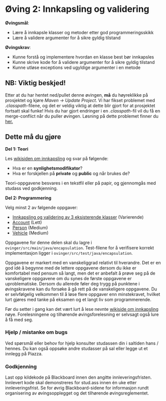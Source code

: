 # Øving 2: Innkapsling og vali⁣dering

__Øvingsmål__:

- Lære å innkapsle klasser og metoder etter god programmeringsskikk
- Lære å validere argumenter for å sikre gyldig tilstand

__Øvingskrav__:

- Kunne forstå og implementere hvordan en klasse best bør innkapsles
- Kunne skrive kode for å validere argumenter for å sikre gyldig tilstand
- Kunne utløse exceptions ved ugyldige argumenter i en metode

## NB: Viktig beskjed!
Etter at du har hentet ned/pullet denne øvingen, **må** du høyreklikke på prosjektet og kjøre *Maven -> Update Project*. Vi har fikset problemet med *.classpath*-filene, og det er veldig viktig at dette blir gjort for at prosjektet fortsatt skal funke! Hvis du har gjort endringer i en *.classpath*-fil vil du få en merge-conflict når du puller øvingen. Løsning på dette problemet finner du [her.](../classpath_fix/README.md) 

## Dette må du gjøre

__Del 1: Teori__

Les [wikisiden om innkapsling](https://www.ntnu.no/wiki/display/tdt4100/Innkapsling) og svar på følgende:

- Hva er en **synlighetsmodifikator**?
- Hva er forskjellen på **private** og **public** og når brukes de?

Teori-oppgavene besvares i en tekstfil eller på papir, og gjennomgås med studass ved godkjenning.

__Del 2: Programmering__

Velg minst 2 av følgende oppgaver:

- [Innkapsling og validering av 3 eksisterende klasser](./Encapsulation.md) (Varierende)
- [Account](./Account.md) (Lett)
- [Person](./Person.md) (Medium)
- [Vehicle](./Vehicle.md) (Medium)

Oppgavene for denne delen skal du lagre i `ovinger/src/main/java/encapsulation`. Test-filene for å verifisere korrekt implementasjon ligger i `ovinger/src/test/java/encapsulation`.

Oppgavene er markert med en vanskeliggrad relativt til hverandre. Det er en god idé å begynne med de lettere oppgavene dersom du ikke er komfortabel med pensum så langt, men det er anbefalt å prøve seg på de vanskeligere oppgavene om du synes de første oppgavene er uproblematiske. Dersom du allerede føler deg trygg på punktene i øvingskravene kan du forsøke å gå rett på de vanskeligere oppgavene. Du er selvfølgelig velkommen til å løse flere oppgaver enn minstekravet, hvilket lurt gjøres med tanke på eksamen og et langt liv som programmerende.

Før du setter i gang kan det vært lurt å lese nevnte [wikiside om innkapsling](https://www.ntnu.no/wiki/display/tdt4100/Innkapsling) nøye. Forelesningene og tilhørende øvingsforelesning er selvsagt også lure å få med seg.

### Hjelp / mistanke om bugs

Ved spørsmål eller behov for hjelp konsulter studassen din i saltiden hans / hennes. Du kan også oppsøke andre studasser på sal eller legge ut et innlegg på Piazza.

### Godkjenning

Last opp kildekode på Blackboard innen den angitte innleveringsfristen. Innlevert kode skal demonstreres for stud.ass innen én uke etter innleveringsfrist. Se for øvrig Blackboard-sidene for informasjon rundt organisering av øvingsopplegget og det tilhørende øvingsreglementet.
